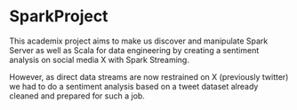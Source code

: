 # SparkProject
This academix project aims to make us discover and manipulate Spark Server as well as Scala for data engineering by creating a sentiment analysis on social media X with Spark Streaming.

However, as direct data streams are now restrained on X (previously twitter) we had to do a sentiment analysis based on a tweet dataset already cleaned and prepared for such a job.
